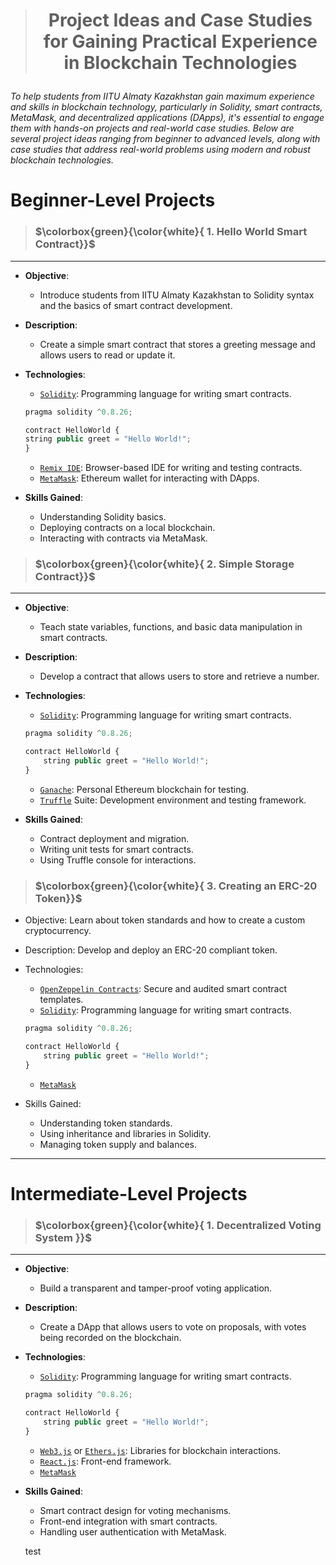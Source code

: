 <br/><br/>

> # <p align="center">Project Ideas and Case Studies for Gaining Practical Experience in Blockchain Technologies</p>

###### To help students from IITU Almaty Kazakhstan gain maximum experience and skills in blockchain technology, particularly in Solidity, smart contracts, MetaMask, and decentralized applications (DApps), it's essential to engage them with hands-on projects and real-world case studies. Below are several project ideas ranging from beginner to advanced levels, along with case studies that address real-world problems using modern and robust blockchain technologies.

# Beginner-Level Projects

> ### $\colorbox{green}{\color{white}{ 1. Hello World Smart Contract}}$

---

- **Objective**:
  - Introduce students from IITU Almaty Kazakhstan to Solidity syntax and the basics of smart contract development.
- **Description**:
  - Create a simple smart contract that stores a greeting message and allows users to read or update it.
- **Technologies**:

  - [`Solidity`](https://solidity-by-example.org/hello-world/): Programming language for writing smart contracts.

  ```javascript
  pragma solidity ^0.8.26;

  contract HelloWorld {
  string public greet = "Hello World!";
  }
  ```

  - [`Remix IDE`](https://remix.ethereum.org/): Browser-based IDE for writing and testing contracts.
  - [`MetaMask`](https://portfolio.metamask.io/): Ethereum wallet for interacting with DApps.

- **Skills Gained**:
  - Understanding Solidity basics.
  - Deploying contracts on a local blockchain.
  - Interacting with contracts via MetaMask.

> ### $\colorbox{green}{\color{white}{ 2. Simple Storage Contract}}$

---

- **Objective**:
  - Teach state variables, functions, and basic data manipulation in smart contracts.
- **Description**:
  - Develop a contract that allows users to store and retrieve a number.
- **Technologies**:

  - [`Solidity`](https://solidity-by-example.org/hello-world/): Programming language for writing smart contracts.

  ```javascript
  pragma solidity ^0.8.26;

  contract HelloWorld {
      string public greet = "Hello World!";
  }
  ```

  - [`Ganache`](https://archive.trufflesuite.com/docs/ganache/): Personal Ethereum blockchain for testing.
  - [`Truffle`](https://archive.trufflesuite.com/docs/truffle/) Suite: Development environment and testing framework.

- **Skills Gained**:
  - Contract deployment and migration.
  - Writing unit tests for smart contracts.
  - Using Truffle console for interactions.

> ### $\colorbox{green}{\color{white}{ 3. Creating an ERC-20 Token}}$

- Objective: Learn about token standards and how to create a custom cryptocurrency.
- Description: Develop and deploy an ERC-20 compliant token.
- Technologies:

  - [`OpenZeppelin Contracts`](https://docs.openzeppelin.com/contracts/5.x/): Secure and audited smart contract templates.
  - [`Solidity`](https://solidity-by-example.org/hello-world/): Programming language for writing smart contracts.

  ```javascript
  pragma solidity ^0.8.26;

  contract HelloWorld {
      string public greet = "Hello World!";
  }
  ```

  - [`MetaMask`](https://portfolio.metamask.io/)

- Skills Gained:
  - Understanding token standards.
  - Using inheritance and libraries in Solidity.
  - Managing token supply and balances.

---

# Intermediate-Level Projects

> ### $\colorbox{green}{\color{white}{ 1. Decentralized Voting System }}$

---

- **Objective**:
  - Build a transparent and tamper-proof voting application.
- **Description**:
  - Create a DApp that allows users to vote on proposals, with votes being recorded on the blockchain.
- **Technologies**:

  - [`Solidity`](https://solidity-by-example.org/hello-world/): Programming language for writing smart contracts.

  ```javascript
  pragma solidity ^0.8.26;

  contract HelloWorld {
      string public greet = "Hello World!";
  }
  ```

  - [`Web3.js`](https://web3js.readthedocs.io/en/v1.5.2/index.html) or [`Ethers.js`](https://docs.ethers.org/v5/): Libraries for blockchain interactions.
  - [`React.js`](https://react.dev/learn): Front-end framework.
  - [`MetaMask`](https://portfolio.metamask.io/)

- **Skills Gained**:
  - Smart contract design for voting mechanisms.
  - Front-end integration with smart contracts.
  - Handling user authentication with MetaMask.

  test
  